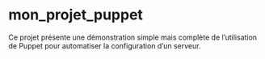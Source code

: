 # mon_projet_puppet
Ce projet présente une démonstration simple mais complète de l’utilisation de Puppet pour automatiser la configuration d’un serveur.
